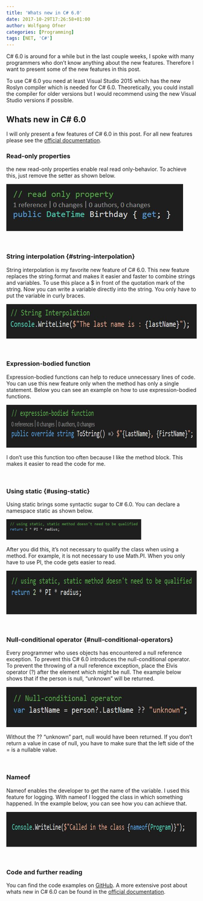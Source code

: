 ```yaml
---
title: 'Whats new in C# 6.0'
date: 2017-10-29T17:26:58+01:00
author: Wolfgang Ofner
categories: [Programming]
tags: [NET, 'C#']
---
```

C# 6.0 is around for a while but in the last couple weeks, I spoke with many programmers who don&#8217;t know anything about the new features. Therefore I want to present some of the new features in this post.

To use C# 6.0 you need at least Visual Studio 2015 which has the new Roslyn compiler which is needed for C# 6.0. Theoretically, you could install the compiler for older versions but I would recommend using the new Visual Studio versions if possible.

## Whats new in C# 6.0

I will only present a few features of C# 6.0 in this post. For all new features please see the <a href="https://docs.microsoft.com/en-us/dotnet/csharp/whats-new/csharp-6" target="_blank" rel="noopener">official documentation</a>.

### Read-only properties

the new read-only properties enable real read only-behavior. To achieve this, just remove the setter as shown below.

[<img loading="lazy" class="aligncenter size-full wp-image-284" src="/assets/img/posts/2017/10/read-only-property.jpg" alt="read only property" width="468" height="124"/>](/assets/img/posts/2017/10/read-only-property.jpg)

&nbsp;

### String interpolation {#string-interpolation}

String interpolation is my favorite new feature of C# 6.0. This new feature replaces the string.format and makes it easier and faster to combine strings and variables. To use this place a $ in front of the quotation mark of the string. Now you can write a variable directly into the string. You only have to put the variable in curly braces.

[<img loading="lazy" class="aligncenter size-full wp-image-285" src="/assets/img/posts/2017/10/string-interpolation.jpg" alt="string interpolation" width="699" height="91" />](/assets/img/posts/2017/10/string-interpolation.jpg)

&nbsp;

### Expression-bodied function

Expression-bodied functions can help to reduce unnecessary lines of code. You can use this new feature only when the method has only a single statement. Below you can see an example on how to use expression-bodied functions.

[<img loading="lazy" class="aligncenter size-full wp-image-281" src="/assets/img/posts/2017/10/expression-body.jpg" alt="expression body" width="848" height="113"  />](/assets/img/posts/2017/10/expression-body.jpg)

I don&#8217;t use this function too often because I like the method block. This makes it easier to read the code for me.

&nbsp;

### Using static {#using-static}

Using static brings some syntactic sugar to C# 6.0. You can declare a namespace static as shown below.

[<img loading="lazy" class="aligncenter size-full wp-image-286" src="/assets/img/posts/2017/10/using-static.jpg" alt="using static" width="357" height="54" />](/assets/img/posts/2017/10/using-static.jpg)

After you did this, it&#8217;s not necessary to qualify the class when using a method. For example, it is not necessary to use Math.PI. When you only have to use PI, the code gets easier to read.

[<img loading="lazy" class="aligncenter size-full wp-image-287" src="/assets/img/posts/2017/10/using-static.jpg" alt="using static" width="789" height="115" />](/assets/img/posts/2017/10/using-static.jpg)

&nbsp;

### Null-conditional operator {#null-conditional-operators}

Every programmer who uses objects has encountered a null reference exception. To prevent this C# 6.0 introduces the null-conditional operator. To prevent the throwing of a null reference exception, place the Elvis operator (?) after the element which might be null. The example below shows that if the person is null, &#8220;unknown&#8221; will be returned.

[<img loading="lazy" class="aligncenter size-full wp-image-283" src="/assets/img/posts/2017/10/null-conditional-operators.jpg" alt="null conditional operator" width="623" height="106" />](/assets/img/posts/2017/10/null-conditional-operators.jpg)

Without the ?? &#8220;unknown&#8221; part, null would have been returned. If you don&#8217;t return a value in case of null, you have to make sure that the left side of the = is a nullable value.

&nbsp;

### Nameof

Nameof enables the developer to get the name of the variable. I used this feature for logging. With nameof I logged the class in which something happened. In the example below, you can see how you can achieve that.

[<img loading="lazy" class="aligncenter size-full wp-image-282" src="/assets/img/posts/2017/10/nameof.jpg" alt="nameof" width="835" height="92" />](/assets/img/posts/2017/10/nameof.jpg)

&nbsp;

### Code and further reading

You can find the code examples on <a href="https://github.com/WolfgangOfner/CSharp-6.0" target="_blank" rel="noopener">GitHub</a>. A more extensive post about whats new in C# 6.0 can be found in the <a href="https://docs.microsoft.com/en-us/dotnet/csharp/whats-new/csharp-6" target="_blank" rel="noopener">official documentation</a>.

&nbsp;
